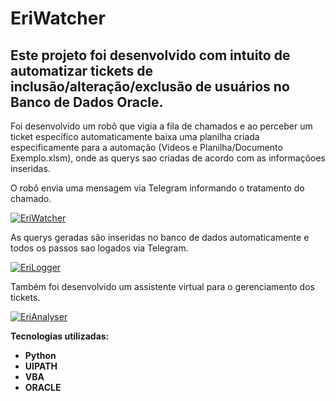 # EriWatcher

## Este projeto foi desenvolvido com intuito de automatizar tickets de inclusão/alteração/exclusão de usuários no Banco de Dados Oracle.  

Foi desenvolvido um robô que vigia a fila de chamados e ao perceber um ticket específico automaticamente baixa uma planilha criada especificamente para a automação (Videos e Planilha/Documento Exemplo.xlsm), onde as querys sao criadas de acordo com as informaçõoes inseridas.

O robô envia uma mensagem via Telegram informando o tratamento do chamado.

[![EriWatcher](http://img.youtube.com/vi/uUxGFBJANvc/0.jpg)](http://www.youtube.com/watch?v=uUxGFBJANvc "EriWatcher")

As querys geradas são inseridas no banco de dados automaticamente e todos os passos sao logados via Telegram.

[![EriLogger](http://img.youtube.com/vi/GJ2sm3r6_RY/0.jpg)](http://www.youtube.com/watch?v=GJ2sm3r6_RY "EriLogger")

Também foi desenvolvido um assistente virtual para o gerenciamento dos tickets.

[![EriAnalyser](http://img.youtube.com/vi/-FPISTia8pE/0.jpg)](http://www.youtube.com/watch?v=-FPISTia8pE "EriAnalyser")




**Tecnologias utilizadas:**

  * **Python**
  * **UIPATH**
  * **VBA**
  * **ORACLE**
